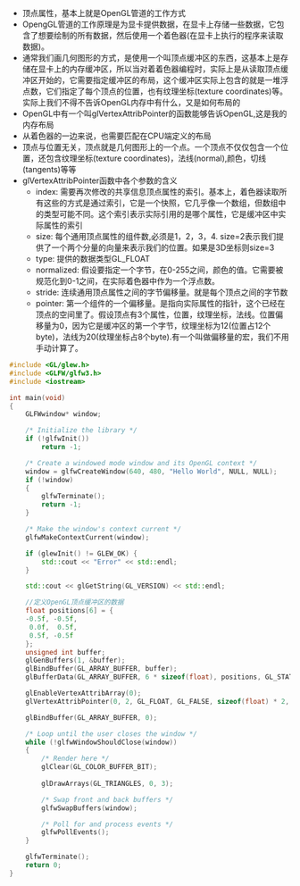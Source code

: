 - 顶点属性，基本上就是OpenGL管道的工作方式
- OpengGL管道的工作原理是为显卡提供数据，在显卡上存储一些数据，它包含了想要绘制的所有数据，然后使用一个着色器(在显卡上执行的程序来读取数据)。 
- 通常我们画几何图形的方式，是使用一个叫顶点缓冲区的东西，这基本上是存储在显卡上的内存缓冲区，所以当对着着色器编程时，实际上是从读取顶点缓冲区开始的，它需要指定缓冲区的布局，这个缓冲区实际上包含的就是一堆浮点数，它们指定了每个顶点的位置，也有纹理坐标(texture coordinates)等。实际上我们不得不告诉OpenGL内存中有什么，又是如何布局的
- OpenGL中有一个叫glVertexAttribPointer的函数能够告诉OpenGL,这是我的内存布局
- 从着色器的一边来说，也需要匹配在CPU端定义的布局
- 顶点与位置无关，顶点就是几何图形上的一个点。一个顶点不仅仅包含一个位置，还包含纹理坐标(texture coordinates)，法线(normal),颜色，切线(tangents)等等
- glVertexAttribPointer函数中各个参数的含义
  - index: 需要再次修改的共享信息顶点属性的索引。基本上，着色器读取所有这些的方式是通过索引，它是一个快照，它几乎像一个数组，但数组中的类型可能不同。这个索引表示实际引用的是哪个属性，它是缓冲区中实际属性的索引
  - size: 每个通用顶点属性的组件数,必须是1，2，3，4. size=2表示我们提供了一个两个分量的向量来表示我们的位置。如果是3D坐标则size=3
  - type: 提供的数据类型GL_FLOAT
  - normalized: 假设要指定一个字节，在0-255之间，颜色的值。它需要被规范化到0-1之间，在实际着色器中作为一个浮点数。 
  - stride: 连续通用顶点属性之间的字节偏移量。就是每个顶点之间的字节数
  - pointer: 第一个组件的一个偏移量。是指向实际属性的指针，这个已经在顶点的空间里了。假设顶点有3个属性，位置，纹理坐标，法线。位置偏移量为0，因为它是缓冲区的第一个字节，纹理坐标为12(位置占12个byte)，法线为20(纹理坐标占8个byte).有一个叫做偏移量的宏，我们不用手动计算了。

```cpp
#include <GL/glew.h>
#include <GLFW/glfw3.h>
#include <iostream>

int main(void)
{
    GLFWwindow* window;

    /* Initialize the library */
    if (!glfwInit())
        return -1;

    /* Create a windowed mode window and its OpenGL context */
    window = glfwCreateWindow(640, 480, "Hello World", NULL, NULL);
    if (!window)
    {
        glfwTerminate();
        return -1;
    }

    /* Make the window's context current */
    glfwMakeContextCurrent(window);

    if (glewInit() != GLEW_OK) {
        std::cout << "Error" << std::endl;
    }

    std::cout << glGetString(GL_VERSION) << std::endl;

    //定义OpenGL顶点缓冲区的数据 
    float positions[6] = {
    -0.5f, -0.5f,
     0.0f,  0.5f,
     0.5f, -0.5f
    };
    unsigned int buffer;
    glGenBuffers(1, &buffer);
    glBindBuffer(GL_ARRAY_BUFFER, buffer);
    glBufferData(GL_ARRAY_BUFFER, 6 * sizeof(float), positions, GL_STATIC_DRAW);

    glEnableVertexAttribArray(0);
    glVertexAttribPointer(0, 2, GL_FLOAT, GL_FALSE, sizeof(float) * 2, 0);

    glBindBuffer(GL_ARRAY_BUFFER, 0);

    /* Loop until the user closes the window */
    while (!glfwWindowShouldClose(window))
    {
        /* Render here */
        glClear(GL_COLOR_BUFFER_BIT);
        
        glDrawArrays(GL_TRIANGLES, 0, 3);

        /* Swap front and back buffers */
        glfwSwapBuffers(window);

        /* Poll for and process events */
        glfwPollEvents();
    }

    glfwTerminate();
    return 0;
}
```

